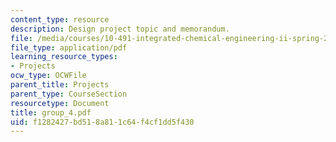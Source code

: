 ```yaml
---
content_type: resource
description: Design project topic and memorandum.
file: /media/courses/10-491-integrated-chemical-engineering-ii-spring-2006/f1282427bd518a811c64f4cf1dd5f430_group_4.pdf
file_type: application/pdf
learning_resource_types:
- Projects
ocw_type: OCWFile
parent_title: Projects
parent_type: CourseSection
resourcetype: Document
title: group_4.pdf
uid: f1282427-bd51-8a81-1c64-f4cf1dd5f430
---
```

